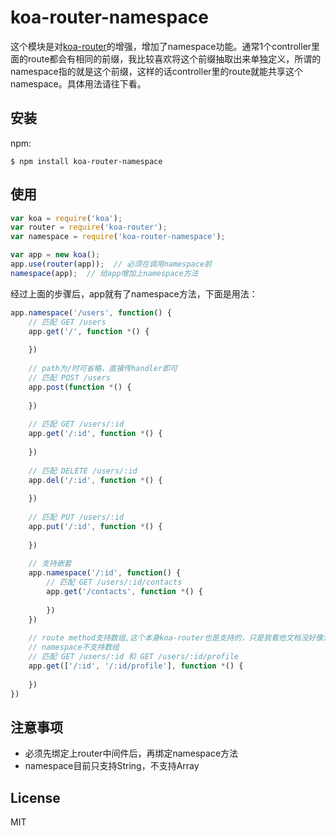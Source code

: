 # koa-router-namespace

这个模块是对[koa-router](https://github.com/alexmingoia/koa-router)的增强，增加了namespace功能。通常1个controller里面的route都会有相同的前缀，我比较喜欢将这个前缀抽取出来单独定义，所谓的namespace指的就是这个前缀，这样的话controller里的route就能共享这个namespace。具体用法请往下看。

## 安装

npm:
```
$ npm install koa-router-namespace
```

## 使用

```javascript
var koa = require('koa');
var router = require('koa-router');
var namespace = require('koa-router-namespace');

var app = new koa();
app.use(router(app));  // 必须在调用namespace前
namespace(app);  // 给app增加上namespace方法
```
经过上面的步骤后，app就有了namespace方法，下面是用法：
```javascript
app.namespace('/users', function() {
	// 匹配 GET /users
	app.get('/', function *() {
		
	})
	
	// path为/时可省略，直接传handler即可
	// 匹配 POST /users
	app.post(function *() {
	
	})
	
	// 匹配 GET /users/:id
	app.get('/:id', function *() {
	
	})
	
	// 匹配 DELETE /users/:id
	app.del('/:id', function *() {
	
	})
	
	// 匹配 PUT /users/:id
	app.put('/:id', function *() {
	
	})
	
	// 支持嵌套
	app.namespace('/:id', function() {
		// 匹配 GET /users/:id/contacts
		app.get('/contacts', function *() {
			
		})
	})
	
	// route method支持数组,这个本身koa-router也是支持的，只是我看他文档没好像没写
	// namespace不支持数组
	// 匹配 GET /users/:id 和 GET /users/:id/profile
	app.get(['/:id', '/:id/profile'], function *() {
	
	})
})
```

## 注意事项

* 必须先绑定上router中间件后，再绑定namespace方法
* namespace目前只支持String，不支持Array

## License

MIT